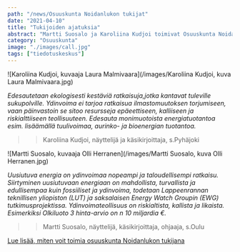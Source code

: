 ```yaml
---
path: "/news/Osuuskunta Noidanlukon tukijat"
date: "2021-04-10"
title: "Tukijoiden ajatuksia"
abstract: "Martti Suosalo ja Karoliina Kudjoi toimivat Osuuskunta Noidanlukon tukijoina"
category: "Osuuskunta"
image: "./images/call.jpg"
tags: ["tiedotuskeskus"]
---
```



![Karoliina Kudjoi, kuvaaja Laura Malmivaara](/images/Karoliina Kudjoi, kuva Laura Malmivaara.jpg)


_Edesautetaan ekologisesti kestäviä ratkaisuja,jotka kantavat tuleville sukupolville. Ydinvoima ei tarjoa ratkaisua ilmastomuutoksen torjumiseen, vaan päinvastoin se sitoo resursseja epäeettiseen, kalliiseen ja riskialttiiseen teollisuuteen. Edesauta monimuotoista energiatuotantoa esim. lisäämällä tuulivoimaa, aurinko- ja bioenergian tuotantoa._
>
>> Karoliina Kudjoi, näyttelijä ja käsikirjoittaja, s.Pyhäjoki

![Martti Suosalo, kuvaaja Olli Herranen](/images/Martti Suosalo, kuva Olli Herranen.jpg) 


_Uusiutuva energia on ydinvoimaa nopeampi ja taloudellisempi ratkaisu. Siirtyminen uusiutuvaan energiaan on mahdollista, turvallista ja edullisempaa kuin fossiiliset ja ydinvoima, todetaan Lappeenrannan teknillisen yliopiston (LUT) ja saksalaisen Energy Watch Groupin (EWG) tutkimusprojektissa.
Ydinvoimateollisuus on riskialtista, kallista ja likaista. Esimerkiksi  Olkiluoto 3 hinta-arvio on n 10 miljardia €._ 
>
>> Martti Suosalo, näyttelijä, käsikirjoittaja, ohjaaja, s.Oulu


[Lue lisää, miten voit toimia osuuskunta Noidanlukon tukijana](https://hanhikivi.center/docs/support) 
